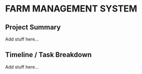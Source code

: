 # **FARM MANAGEMENT SYSTEM**

## Project Summary
Add stuff here...

## Timeline / Task Breakdown
Add stuff here...
